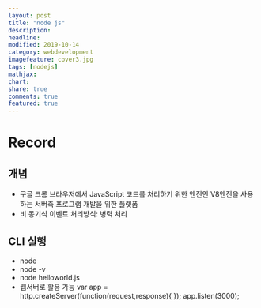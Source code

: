 ```yaml
---
layout: post
title: "node js"
description: 
headline: 
modified: 2019-10-14
category: webdevelopment
imagefeature: cover3.jpg
tags: [nodejs]
mathjax: 
chart: 
share: true
comments: true
featured: true
---
```


# Record
## 개념
- 구글 크롬 브라우저에서 JavaScript 코드를 처리하기 위한 엔진인 V8엔진을 사용하는 서버측 프로그램 개발을 위한 플랫폼
- 비 동기식 이벤트 처리방식: 병력 처리

## CLI 실행
- node
- node -v 
- node helloworld.js
- 웹서버로 활용 가능
var app = http.createServer(function(request,response){  });
app.listen(3000);